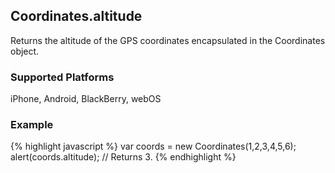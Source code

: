 Coordinates.altitude
-----------
Returns the altitude of the GPS coordinates encapsulated in the Coordinates object.

### Supported Platforms ###
iPhone, Android, BlackBerry, webOS

### Example ###
{% highlight javascript %}
	var coords = new Coordinates(1,2,3,4,5,6);
	alert(coords.altitude);
	// Returns 3.
{% endhighlight %}